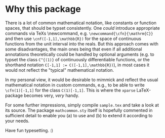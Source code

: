 Why this package
================
There is a lot of common mathematical notation, like constants or function 
spaces, that should be typset consistently.
One _could_ introduce appropriate commands via TeXs \newcommand, e.g.
`\newcommand{\cfn}{\mathrm{C}}` and then use `\cnf([-1,1],\mathbb{R})`
for the space of continuous functions from the unit interval into the reals.
But this approach comes with some disadvantages, the main ones being that even
if all additional annotations theoretically could be handled by optional
arguments (e.g. to typset the class `C^{(1)}` of continuously differentiable
functions, or the shorthand notation `C[-1,1] := C([-1,1],\mathbb{R})`), in
most cases it would not reflect the "typical" mathematical notation.

In my personal view, it would be desirable to mimmick and reflect the usual
mathematical notation in custom commands, e.g., to be able to write
`\cfn(1)[-1,1]` for the class `C(1)[-1,1]`.
This is where the `xparse` LaTeX-package becomes very, _very_ handy.

For some further impressions, simply compile `sample.tex` and take a look at
its source.
The package `mathcommon.sty` itself is hopefully commented in sufficient 
detail to enable you (a) to use and (b) to extend it according to your needs.

Have fun typesetting. :)
